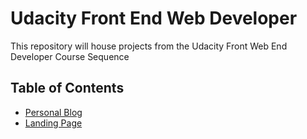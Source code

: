 # Udacity Front End Web Developer
This repository will house projects from the Udacity Front Web End Developer Course Sequence

## Table of Contents

* [Personal Blog](/personal-blog)
* [Landing Page](/landing-page)
